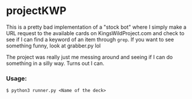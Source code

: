 # projectKWP

This is a pretty bad implementation of a "stock bot" where I simply make a URL request to the available cards on KingsWildProject.com and check to see if I can find a keyword of an item through `grep`. If you want to see something funny, look at grabber.py lol

The project was really just me messing around and seeing if I can do something in a silly way. Turns out I can.

### Usage:

`$ python3 runner.py <Name of the deck>`
